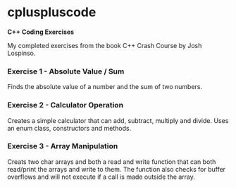 # cpluspluscode
**C++ Coding Exercises**

My completed exercises from the book C++ Crash Course by Josh Lospinso.

### Exercise 1 - Absolute Value / Sum
Finds the absolute value of a number and the sum of two numbers.

### Exercise 2 - Calculator Operation
Creates a simple calculator that can add, subtract, multiply and divide. Uses an enum class, constructors and methods.

### Exercise 3 - Array Manipulation
Creats two char arrays and both a read and write function that can both read/print the arrays and write to them. The function also checks for buffer overflows and will not execute if a call is made outside the array.
